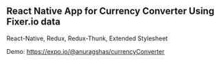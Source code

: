 ## React Native App for Currency Converter Using Fixer.io data  
React-Native, Redux, Redux-Thunk, Extended Stylesheet

Demo: https://expo.io/@anuragshas/currencyConverter
